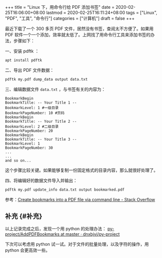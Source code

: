 +++
title = "Linux 下，用命令行给 PDF 添加书签"
date = 2020-02-25T16:06:00+08:00
lastmod = 2020-02-25T16:11:24+08:00
tags = ["Linux", "PDF", "工具", "命令行"]
categories = ["计算机"]
draft = false
+++

最近下载了一个 300 多页 PDF 文件，居然没有书签，查阅太不方便了。如果用 PDF 软件一个一个添加，效率就太低了。上网找了用命令行工具来添加书签的办法，步骤如下：

<!--more-->

一、安装 pdftk ：

```bash
apt install pdftk
```

二、导出 PDF 文件数据：

```bash
pdftk my.pdf dump_data output data.txt
```

三、编辑数据文件 `data.txt` ，与书签有关的内容为：

```text
BookmarkBegin
BookmarkTitle: -- Your Title 1 --
BookmarkLevel: 1 #一级目录
BookmarkPageNumber: 10 #页码
BookmarkBegin
BookmarkTitle: -- Your Title 2 --
BookmarkLevel: 2 #二级目录
BookmarkPageNumber: 20
BookmarkBegin
BookmarkTitle: -- Your Title 3 --
BookmarkLevel: 1
BookmarkPageNumber: 30
...
...
and so on...
```

这个步骤比较关键。如果能够复制一份固定格式的目录内容，那么就很好处理了。

四、将编辑好的数据文件导入并输出：

```bash
pdftk my.pdf update_info data.txt output bookmarked.pdf
```

参考：[Create bookmarks into a PDF file via command line - Stack Overflow](https://stackoverflow.com/questions/30304718/create-bookmarks-into-a-pdf-file-via-command-line)


## 补充 {#补充}

以上记录完成之后，发现一个用 python 的处理办法：
[py-project/AddPDFBookmarks at master · dnxbjyj/py-project](https://github.com/dnxbjyj/py-project/tree/master/AddPDFBookmarks)

下次可以考虑用 python 试一试。对于文件的批量处理，以及字符的操作，用 python 会更高效一些。
